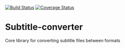 [![Build Status](https://travis-ci.org/dotsub/subtitle-converter.svg?branch=master)](https://travis-ci.org/dotsub/subtitle-converter)
[![Coverage Status](https://coveralls.io/repos/dotsub/subtitle-converter/badge.svg?branch=master&service=github)](https://coveralls.io/github/dotsub/subtitle-converter?branch=master)
# Subtitle-converter
Core library for converting subtitle files between formats
